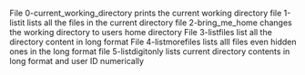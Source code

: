  File 0-current_working_directory prints the current working directory
file 1-listit lists all the files in the current directory
file 2-bring_me_home changes the working directory to users home directory
File 3-listfiles list all the directory content in long format
 File 4-listmorefiles lists alll files even hidden ones in the long format
file 5-listdigitonly lists current directory contents in long format and user ID numerically

